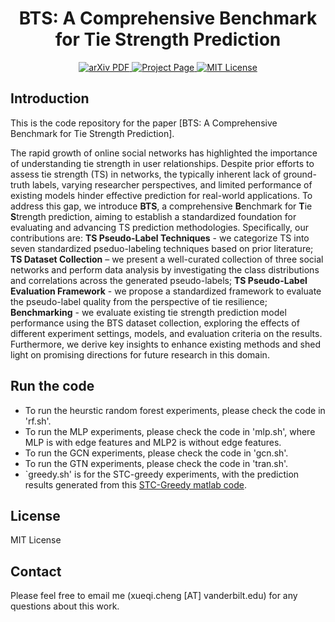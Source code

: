 <h1 align="center"> BTS: A Comprehensive Benchmark for Tie Strength Prediction </h1>

  <p align="center">
    <a href='https://arxiv.org/abs/2410.19214'>
      <img src='https://img.shields.io/badge/Paper-PDF-green?style=flat&logo=arXiv&logoColor=green' alt='arXiv PDF'> </a>
    <a href='https://github.com/XueqiC/Awesome-Tie-Strength-Prediction'>
      <img src='https://img.shields.io/badge/Project-Page-blue?style=flat&logo=Google%20chrome&logoColor=blue' alt='Project Page'> </a>
    <a href='https://github.com/XueqiC/Awesome-Tie-Strength-Prediction/blob/main/LICENSE'>
      <img src='https://img.shields.io/badge/License-MIT-green.svg' alt='MIT License'> </a>
  </p>

## Introduction
This is the code repository for the paper [BTS: A Comprehensive Benchmark for Tie Strength Prediction].

The rapid growth of online social networks has highlighted the importance of understanding tie strength in user relationships. Despite prior efforts to assess tie strength (TS) in networks, the typically inherent lack of ground-truth labels, varying researcher perspectives, and limited performance of existing models hinder effective prediction for real-world applications.
To address this gap, we introduce $\textbf{BTS}$, a comprehensive $\textbf{B}$enchmark for $\textbf{T}$ie $\textbf{S}$trength prediction, aiming to establish a standardized foundation for evaluating and advancing TS prediction methodologies. Specifically, our contributions are: $\textbf{TS Pseudo-Label Techniques}$ - 
we categorize TS into seven standardized pseduo-labeling techniques based on prior literature; $\textbf{TS Dataset Collection}$ – we present a well-curated collection of three social networks and perform data analysis by investigating the class distributions and correlations across the generated pseudo-labels; $\textbf{TS Pseudo-Label Evaluation Framework}$ - we propose a standardized framework to evaluate the pseudo-label quality from the perspective of tie resilience; $\textbf{Benchmarking}$ - we evaluate existing tie strength prediction model performance using the BTS dataset collection, exploring the effects of different experiment settings, models, and evaluation criteria on the results. Furthermore, we derive key insights to enhance existing methods and shed light on promising directions for future research in this domain.

## Run the code
- To run the heurstic random forest experiments, please check the code in 'rf.sh'.
- To run the MLP experiments, please check the code in 'mlp.sh', where MLP is with edge features and MLP2 is without edge features.
- To run the GCN experiments, please check the code in 'gcn.sh'.
- To run the GTN experiments, please check the code in 'tran.sh'.
- `greedy.sh' is for the STC-greedy experiments, with the prediction results generated from this [STC-Greedy matlab code](https://bitbucket.org/ghentdatascience/stc-code-public/src/master/). 

## License
MIT License

## Contact 
Please feel free to email me (xueqi.cheng [AT] vanderbilt.edu) for any questions about this work.

